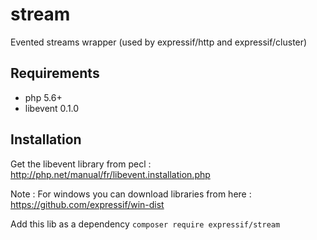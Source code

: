 # stream

Evented streams wrapper (used by expressif/http and expressif/cluster)

## Requirements

- php 5.6+
- libevent 0.1.0

## Installation

Get the libevent library from pecl :
http://php.net/manual/fr/libevent.installation.php

Note : For windows you can download libraries from here :
https://github.com/expressif/win-dist

Add this lib as a dependency `composer require expressif/stream`
